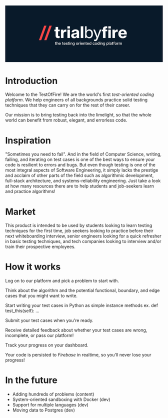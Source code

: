 ![trialbyfire banner](static/banner.png)

# Introduction
Welcome to the TestOfFire! We are the world's first *test-oriented coding platform*. We help engineers of all backgrounds practice solid testing techniques that they can carry on for the rest of their career.

Our mission is to bring testing back into the limelight, so that the whole world can benefit from robust, elegant, and errorless code.

# Inspiration
"Sometimes you need to fail". And in the field of Computer Science, writing, failing, and iterating on test cases is one of the best ways to ensure your code is resilient to errors and bugs. But even though testing is one of the most integral aspects of Software Engineering, it simply lacks the prestige and acclaim of other parts of the field such as algorithmic development, full-stack architecture, and systems-reliability engineering. Just take a look at how many resources there are to help students and job-seekers learn and practice algorithms!

# Market
This product is intended to be used by students looking to learn testing techniques for the first time, job seekers looking to practice before their next whiteboarding interview, senior engineers looking for a quick refresher in basic testing techniques, and tech companies looking to interview and/or train their prospective employees.

# How it works
Log on to our platform and pick a problem to start with.

Think about the algorithm and the potential functional, boundary, and edge cases that you might want to write.

Start writing your test cases in Python as simple instance methods ex. def test_this(self): ...

Submit your test cases when you're ready.

Receive detailed feedback about whether your test cases are wrong, incomplete, or pass our platform!

Track your progress on your dashboard.

Your code is persisted to *Firebase* in realtime, so you'll never lose your progress!

# In the future
- Adding hundreds of problems (content)
- System-oriented sandboxing with Docker (dev)
- Support for multiple languages (dev)
- Moving data to Postgres (dev)
